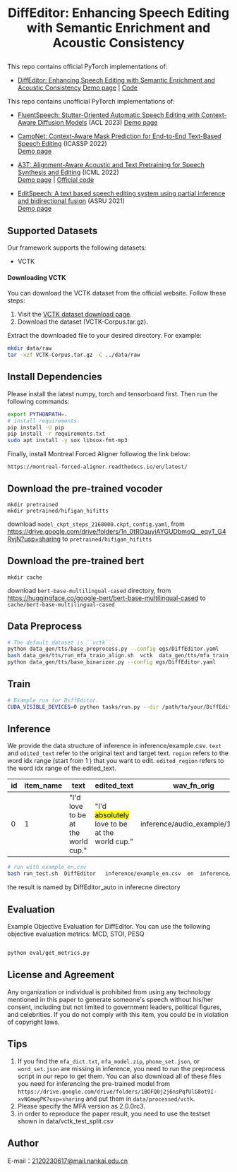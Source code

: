 
<h1 align="center">
<p> DiffEditor: Enhancing Speech Editing with Semantic Enrichment and Acoustic Consistency </p>
</h1>





This repo contains official PyTorch implementations of:

- [DiffEditor: Enhancing Speech Editing with Semantic Enrichment and Acoustic Consistency](https://arxiv.org/abs/2409.12992)
[Demo page](https://nku-hlt.github.io/DiffEditor/) | [Code](https://github.com/NKU-HLT/DiffEditor) 
<!-- <p align="center">
    <br>
    <img src="assets/spec_denoiser.gif" width="400" height="180"/>
    <br>
</p> -->
This repo contains unofficial PyTorch implementations of:

- [FluentSpeech: Stutter-Oriented Automatic Speech Editing with Context-Aware Diffusion Models](https://github.com/Zain-Jiang/Speech-Editing-Toolkit) (ACL 2023) 
  [Demo page](https://speechai-demo.github.io/FluentSpeech/)

- [CampNet: Context-Aware Mask Prediction for End-to-End Text-Based Speech Editing](https://arxiv.org/pdf/2202.09950) (ICASSP 2022)  
[Demo page](https://hairuo55.github.io/CampNet)
- [A3T: Alignment-Aware Acoustic and Text Pretraining for Speech Synthesis and Editing](https://proceedings.mlr.press/v162/bai22d/bai22d.pdf) (ICML 2022)  
[Demo page](https://educated-toothpaste-462.notion.site/Demo-b0edd300e6004c508744c6259369a468) | [Official code](https://github.com/richardbaihe/a3t)
- [EditSpeech: A text based speech editing system using partial inference and bidirectional fusion](https://arxiv.org/pdf/2107.01554) (ASRU 2021)  
[Demo page](https://daxintan-cuhk.github.io/EditSpeech/)



## Supported Datasets
Our framework supports the following datasets:

- VCTK

#### Downloading VCTK

You can download the VCTK dataset from the official website. Follow these steps:

1. Visit the [VCTK dataset download page](https://datashare.ed.ac.uk/handle/10283/2651).
4. Download the dataset (VCTK-Corpus.tar.gz).

Extract the downloaded file to your desired directory. For example:

```bash
mkdir data/raw
tar -xzf VCTK-Corpus.tar.gz -C ../data/raw
```

## Install Dependencies
Please install the latest numpy, torch and tensorboard first. Then run the following commands:
```bash
export PYTHONPATH=.
# install requirements.
pip install -U pip
pip install -r requirements.txt
sudo apt install -y sox libsox-fmt-mp3
```
Finally, install Montreal Forced Aligner following the link below:

`https://montreal-forced-aligner.readthedocs.io/en/latest/`

## Download the pre-trained vocoder
```
mkdir pretrained
mkdir pretrained/hifigan_hifitts
```
download `model_ckpt_steps_2168000.ckpt`, `config.yaml`, from https://drive.google.com/drive/folders/1n_0tROauyiAYGUDbmoQ__eqyT_G4RvjN?usp=sharing to `pretrained/hifigan_hifitts`


## Download the pre-trained bert
```
mkdir cache
```

<!-- https://huggingface.co/google-bert/bert-base-multilingual-cased -->
download `bert-base-multilingual-cased` directory, from https://huggingface.co/google-bert/bert-base-multilingual-cased to `cache/bert-base-multilingual-cased`

## Data Preprocess
```bash
# The default dataset is ``vctk``.
python data_gen/tts/base_preprocess.py --config egs/DiffEditor.yaml
bash data_gen/tts/run_mfa_train_align.sh  vctk  data_gen/tts/mfa_train_config_vctk.yaml
python data_gen/tts/base_binarizer.py --config egs/DiffEditor.yaml
```

## Train
```bash
# Example run for DiffEditor.
CUDA_VISIBLE_DEVICES=0 python tasks/run.py --dir /path/to/your/DiffEditor --config egs/DiffEditor.yaml --exp_name DiffEditor --reset
```


## Inference
We provide the data structure of inference in inference/example.csv. `text` and `edited_text` refer to the original text and target text. `region` refers to the word idx range (start from 1 ) that you want to edit. `edited_region` refers to the word idx range of the edited_text.

|  id   | item_name  | text | edited_text| wav_fn_orig | edited_region| region|
| -- | -- | -- | -- | -- | -- | -- |
|  0  | 1  | "I'd love to be at the world cup." | "I'd <mark>absolutely</mark> love to be at the world cup." | inference/audio_example/1.wav | [1,3] | [1,2] |

```bash
# run with example_en.csv
bash run_test.sh  DiffEditor   inference/example_en.csv  en  inference/raw_wav   1
```
the result is named by DiffEditor_auto in inferecne directory

## Evaluation
Example Objective Evaluation for DiffEditor.
You can use the following objective evaluation metrics: MCD, STOI, PESQ
```bash

python eval/get_metrics.py
```




## License and Agreement
Any organization or individual is prohibited from using any technology mentioned in this paper to generate someone's speech without his/her consent, including but not limited to government leaders, political figures, and celebrities. If you do not comply with this item, you could be in violation of copyright laws.


## Tips
1. If you find the ``mfa_dict.txt``, ``mfa_model.zip``, ``phone_set.json``, or ``word_set.json`` are missing in inference, you need to run the preprocess script in our repo to get them. You can also download all of these files you need for inferencing the pre-trained model from
``https://drive.google.com/drive/folders/1BOFQ0j2j6nsPqfUlG8ot9I-xvNGmwgPK?usp=sharing`` and put them in ``data/processed/vctk``. 
2. Please specify the MFA version as 2.0.0rc3.
3. in order to reproduce the paper result, you need to use the testset shown in data/vctk_test_split.csv 




<!-- ## Citing
To cite this repository:
```bibtex
@article{liu2023fluenteditor,
  title={FluentEditor: Text-based Speech Editing by Considering Acoustic and Prosody Consistency},
  author={Liu, Rui and Xi, Jiatian and Jiang, Ziyue and Li, Haizhou},
  journal={Proc. InterSpeech2024},
  year={2024}
}

``` -->

## Author

E-mail：2120230617@mail.nankai.edu.cn
